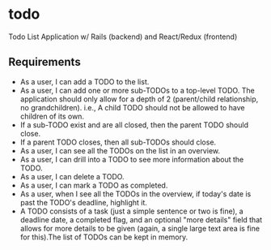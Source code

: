 # todo
Todo List Application w/ Rails (backend) and React/Redux (frontend)

## Requirements

* As a user, I can add a TODO to the list.
* As a user, I can add one or more sub-TODOs to a top-level TODO. The application should only allow for a depth of 2 (parent/child relationship, no grandchildren). i.e., A child TODO should not be allowed to have children of its own.
* If a sub-TODO exist and are all closed, then the parent TODO should close.
* If a parent TODO closes, then all sub-TODOs should close.
* As a user, I can see all the TODOs on the list in an overview.
* As a user, I can drill into a TODO to see more information about the TODO.
* As a user, I can delete a TODO.
* As a user, I can mark a TODO as completed.
* As a user, when I see all the TODOs in the overview, if today's date is past the TODO's deadline, highlight it.
* A TODO consists of a task (just a simple sentence or two is fine), a deadline date, a completed flag, and an optional "more details" field that allows for more details to be given (again, a single large text area is fine for this).The list of TODOs can be kept in memory.
